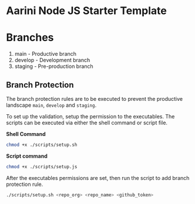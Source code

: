 # Aarini Node JS Starter Template

# Branches

1. main - Productive branch
2. develop - Development branch
3. staging - Pre-production branch

## Branch Protection

The branch protection rules are to be executed to prevent the productive landscape `main`, `develop` and `staging`. 

To set up the validation, setup the permission to the executables. The scripts can be executed via either the shell command or script file. 

**Shell Command**

```sh
chmod +x ./scripts/setup.sh
```

**Script command**

```sh
chmod +x ./scripts/setup.js
```

After the executables permissions are set, then run the script to add branch protection rule. 

```sh
./scripts/setup.sh <repo_org> <repo_name> <github_token>
```